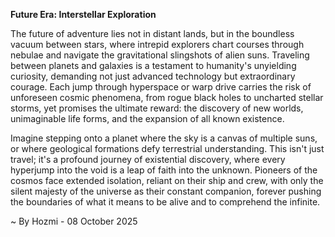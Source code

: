 
**Future Era: Interstellar Exploration**

The future of adventure lies not in distant lands, but in the boundless vacuum between stars, where intrepid explorers chart courses through nebulae and navigate the gravitational slingshots of alien suns. Traveling between planets and galaxies is a testament to humanity's unyielding curiosity, demanding not just advanced technology but extraordinary courage. Each jump through hyperspace or warp drive carries the risk of unforeseen cosmic phenomena, from rogue black holes to uncharted stellar storms, yet promises the ultimate reward: the discovery of new worlds, unimaginable life forms, and the expansion of all known existence.

Imagine stepping onto a planet where the sky is a canvas of multiple suns, or where geological formations defy terrestrial understanding. This isn't just travel; it's a profound journey of existential discovery, where every hyperjump into the void is a leap of faith into the unknown. Pioneers of the cosmos face extended isolation, reliant on their ship and crew, with only the silent majesty of the universe as their constant companion, forever pushing the boundaries of what it means to be alive and to comprehend the infinite.

~ By Hozmi - 08 October 2025
